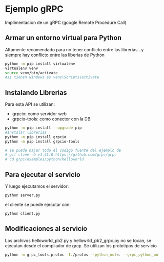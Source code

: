 # Ejemplo gRPC

Implimentacion de un gRPC (google Remote Procedure Call)

## Armar un entorno virtual para Python

Altamente recomendado para no tener conflicto entre las librerias...y siempre hay conflicto entre las liberias de Python

```sh
python -m pip install virtualenv
virtualenv venv
source venv/bin/activate 
#si tienen windows es venv\Scripts\activate
```

## Instalando Librerias

Para esta API se utilizan:
- grpcio: como servidor web
- grpcio-tools: como conector con la DB


```sh
python -m pip install --upgrade pip
#Instalar librerias
python -m pip install grpcio
python -m pip install grpcio-tools

# se puede bajar todo el codigo fuente del ejemplo de
# git clone -b v1.41.0 https://github.com/grpc/grpc
# cd grpc/examples/python/helloworld
```

## Para ejecutar el servicio

Y luego ejecutamos el servidor:

```sh
python server.py
```

el cliente se puede ejecutar con:

```sh
python client.py
```

## Modificaciones al servicio

Los archivos helloworld_pb2.py y hellowrld_pb2_grpc.py no se tocan, se ejecutan desde el compilador de grcp. Se utilizan los prototipos de servicio

```sh
python -m grpc_tools.protoc -I./protos --python_out=. --grpc_python_out=. ./protos/helloworld.proto
```